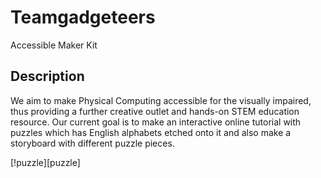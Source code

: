 # Teamgadgeteers
Accessible Maker Kit

## Description
We aim to make Physical Computing accessible for the visually impaired, thus providing a further creative outlet and hands-on STEM education resource.  Our current goal is to make an interactive online tutorial with puzzles which has English alphabets etched onto it and also make a storyboard with different puzzle pieces.

[!puzzle][puzzle]
